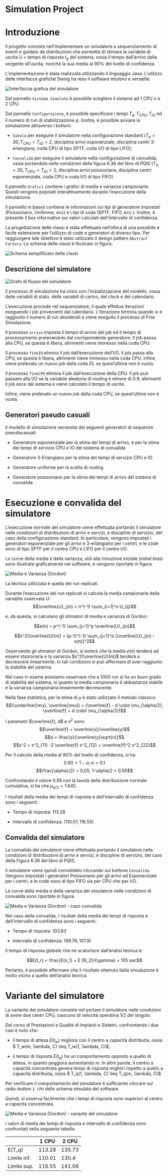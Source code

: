 # Simulation Project

Introduzione
============

Il progetto consiste nell’implementare un
simulatore a sequenziamento di eventi e guidato da distribuzioni che
permetta di stimare la variabile di uscita U = tempo di risposta $t_q$
del sistema, ossia il tempo dall’arrivo dalla sorgente all’uscita,
nonché la sua media al 90% del livello di confidenza.

L’implementazione è stata realizzata utilizzando il linguaggio Java.
L’utilizzo delle interfacce grafiche Swing ha reso il software intuitivo
e versatile.

![Interfaccia grafica del simulatore](generale.png)

Dal pannello `Sistema Simulato` è possibile scegliere il sistema ad 1
CPU o a 2 CPU.

Dal pannello `Configurazione`, è possibile specificare i tempi
$T_a, T_{CPU}, T_{IO}$ ed il numero di run di stabilizzazione $p$.
Inoltre, è possibile avviare la simulazione attraverso i bottoni:

-   `Simula` per eseguire il simulatore nella configurazione standard
    ($T_a = 30, T_{CPU} = T_{IO} = 2$, disciplina arrivi esponenziale,
    disciplina centri 3-erlangiana, coda CPU di tipo SPTF, coda I/O di
    tipo LIFO);

-   `Convalida` per eseguire il simulatore nella configurazione di
    convalida, ossia portandolo nelle condizioni della figura 6.36 del
    libro di PQIS ($T_a = 30, T_{CPU} = T_{IO} = 2$, disciplina arrivi
    poissoniana, disciplina centri esponenziale, coda CPU e coda I/O di
    tipo FIFO)

Il pannello `Grafici` contiene i grafici di media e varianza
campionarie. Questi vengono popolati interattivamente durante
l’esecuzione della simulazione.

Il pannello in basso contiene le informazioni sui tipi di generatore
impostati (Poissoniano, Uniforme, ecc) e i tipi di coda (SPTF, FIFO,
ecc.). Inoltre, è presente il box informativo sui valori calcolati
dell’intervallo di confidenza.

La progettazione delle classi è stata effettuata nell’ottica di una
possibile e facile estensione per l’utilizzo di code e generatori di
diverso tipo. Per raggiungere tale obiettivo è stato utilizzato il
design pattern `Abstract Factory`. Lo schema delle classi è illustrato
in figura.

![Schema semplificato delle classi](classi.png)

Descrizione del simulatore
--------------------------

![Grafo di flusso del simulatore](grafo_flusso.png)

Il processo di simulazione ha inizio
con l’inizializzazione del modello, ossia delle variabili di stato,
delle variabili di carico, del clock e del calendario.

L’esecuzione procede nel sequenziatore, il quale effettua iterazioni
eseguendo i job provenienti dal calendario. L’iterazione termina quando
si è raggiunto il numero di run desiderati e viene eseguito il processo
di Fine Simulazione.

Il processo `arrivo` imposta il tempo di arrivo del job ed il tempo di
processamento prelevandolo dal corrispondente generatore. Il job passa
alla CPU, se questa è libera, altrimenti viene immesso nella coda CPU.

Il processo `fineIO` elimina il job dall’esecuzione dell’I/O. Il job
passa alla CPU, se questa è libera, altrimenti viene immesso nella coda
CPU. Infine, viene prelevato un nuovo job dalla coda IO, se quest’ultima
non è vuota.

Il processo `fineCPU` elimina il job dall’esecuzione della CPU. Il job
può passare alla I/O se la variabile aleatoria di routing è minore di
0.9, altrimenti il job esce dal sistema e viene calcolato il tempo di
uscita.

Infine, viene prelevato un nuovo job dalla coda CPU, se quest’ultima non
è vuota.


Generatori pseudo casuali
-------------------------

Il modello di simulazione necessita dei seguenti generatori di sequenze
pseudocasuali:

-   Generatore esponenziale per la stima dei tempi di arrivo, e per la
    stima dei tempi di servizio CPU e IO del sistema di convalida

-   Generatore 3-Erlangiano per la stima dei tempi di servizio CPU e IO

-   Generatore uniforme per la scelta di routing

-   Generatore poissoniano per la stima dei tempi di arrivo del sistema
    di convalida


Esecuzione e convalida del simulatore
=====================================

L’esecuzione normale del simulatore viene effettuata portando il
simulatore nelle condizioni di distribuzioni di arrivi e servizi, e
discipline di servizio, del caso della configurazione standard. 
In particolare, vengono impostati i generatori esponenziale per
gli arrivi e 3-erlangiano per i centri, e le code sono di tipo SPTF per
il centro CPU e LIFO per il centro I/O.

Le curve della media e della varianza, utili alla rimozione iniziale
(*initial bias*) sono illustrate graficamente nel software, e vengono
riportate in figura.

![Media e Varianza (Gordon)](grafici_media_varianza.png)

La tecnica utilizzata è quella dei run replicati.

Durante l’esecuzione dei run replicati si calcola la media campionaria
della variabile osservata U:
$$\overline{U}_j(n) = n^{-1} \sum_{i=1}^n U_{ij}$$

e, da questa, si calcolano gli stimatori di media e varianza di Gordon:

$$e(n) = p^{-1} \sum_{j=1}^p \overline{U}_j(n)$$

$$s^2(\overline{U}(n)) = (p-1)^{-1} \sum_{j=1}^p [\overline{U}_j(n) - e(n)]^2$$

Osservando gli stimatori di Gordon, si noterà che la media $e(n)$
tenderà ad essere stazionaria e la varianza $s^2(\overline{U}(n))$
tenderà a decrescere linearmente. In tali condizioni si può affermare di
aver raggiunto la stabilità del sistema.

Nel caso in esame possiamo osservare che a 1000 run si ha un buon grado
di stabilità del sistema, in quanto la media campionaria è abbastanza
stabile e la varianza campionaria linearmente decrescente.

Nella fase statistica, per la stima di $\mu$ è stato utilizzato il
metodo classico:
$$(\underline{\mu}, \overline{\mu}) = (\overline{f} - d \cdot \mu_{\alpha/2}, \overline{f} + d \cdot \mu_{\alpha/2})$$

I parametri $\overline{f}, d$ e $s^2$ sono
$$\overline{f} = \overline{x}/\overline{y}$$
$$d = \frac{s}{\overline{y}\sqrt{n}}$$
$$s^2 = s^2_{11} -2 \overline{f} s^2_{12} + \overline{f}^2 s^2_{22}$$

Per il calcolo della media al 90% del livello di confidenza, si ha:
$$0.90 = 1 - \alpha; \alpha = 0.1$$
$$\frac{\alpha}{2} = 0.05; 1-\alpha/2 = 0.95$$

Confrontando il valore 0.95 con la tavola della distribuzione normale
cumulativa, si ha che $\mu_{\alpha/2} = 1.645$.

I risultati della media dei tempi di risposta e dell’intervallo di
confidenza sono i seguenti:

-   Tempo di risposta: $113.28$

-   Intervallo di confidenza: $(110.01, 116.55)$

Convalida del simulatore
------------------------

La convalida del simulatore viene effettuata portando il simulatore
nelle condizioni di distribuzioni di arrivi e servizi, e discipline di
servizio, del caso della Figura 6.36 del libro di PQIS.

Il simulatore viene quindi convalidato cliccando sul bottone
`Convalida`. Vengono impostati i generatori Poissoniano per gli arrivi
ed Esponenziale per i centri, e le code sono di tipo FIFO sia per CPU
che per I/O.

Le curve della media e della varianza del simulatore nelle condizioni di
convalida sono riportate in figura.

![Media e Varianza (Gordon) - caso convalida](grafici_media_varianza_convalida.png)

Nel caso della convalida, i risultati della media dei tempi di risposta
e dell’intervallo di confidenza sono i seguenti:

-   Tempo di risposta: $103.83$

-   Intervallo di confidenza: $(99.76, 107.9)$

Il tempo di risposta globale che ne scaturisce dall’analisi teorica è:

$$E(t_r) = \frac{E(n_1) + E (N_2)}{\gamma} = 105 sec$$

Pertanto, è possibile affermare che il risultato ottenuto dalla
simulazione è molto vicino a quello dell’analisi teorica.

Variante del simulatore
=======================

La variante del simulatore consiste nel portare il simulatore nelle
condizioni di avere due centri CPU, ciascuno di velocità operativa $1/2$
del singolo.

Dal corso di Prestazioni e Qualità di Impianti e Sistemi, confrontando i
due casi è noto che:

-   il tempo di attesa $E(t_w)$ migliora con il centro a capacità
    distribuita, ossia $ T_w(m, \lambda, C) \leq T_w(1, \lambda, C)$;

-   il tempo di risposta $E(t_q)$ ha un comportamento opposto a quello
    di attesa, in quanto peggiora aumentando $m$. In altre parole, il
    centro a capacità concentrata genera tempi di risposta migliori
    rispetto a quello a capacità distribuita, ossia
    $ T_q(1, \lambda, C) \leq T_q(m, \lambda, C)$.

Per verificare il comportamento del simulatore è sufficiente cliccare
sul radio-button `2 CPU` dello schema simulato del software.

Quindi, si osserva facilmente che i tempi di risposta sono superiori al
centro a capacità concentrata.

![Media e Varianza (Gordon) - variante del simulatore](grafici_media_varianza_variante.png)

I valori di media dei tempi di risposta e intervallo di confidenza sono
confrontati nella seguente tabella.

|              | 1 CPU  |    2 CPU |
|--------------|--------|----------|
| E(T_q)       | 113.28 |   135.73 |
| Limite inf.  | 110.01 |   130.4  |
| Limite sup.  | 116.55 |   141.06 |
